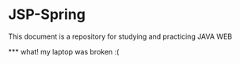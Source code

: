 # JSP-Spring

This document is a repository for studying and practicing JAVA WEB


*** what! my laptop was broken :( 



